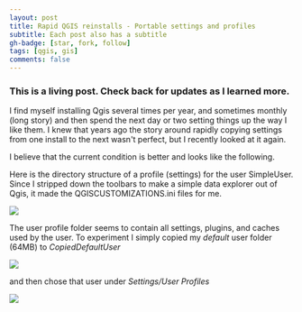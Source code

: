 ```yaml
---
layout: post
title: Rapid QGIS reinstalls - Portable settings and profiles
subtitle: Each post also has a subtitle
gh-badge: [star, fork, follow]
tags: [qgis, gis]
comments: false
---
```


### This is a living post. Check back for updates as I learned more.

I find myself installing Qgis several times per year, and sometimes monthly (long story) and then spend the next day or two setting things up the way I like them. I knew that years ago the story around rapidly copying settings from one install to the next wasn't perfect, but I recently looked at it again.

I believe that the current condition is better and looks like the following. 

Here is the directory structure of a profile (settings) for the user SimpleUser. Since I stripped down the toolbars to make a simple data explorer out of Qgis, it  made the QGISCUSTOMIZATIONS.ini files for me.

![](\img\33c585aa4d205f3ae771b5187e70c634cfc0a7c7.png)

The user profile folder seems to contain all settings, plugins, and caches used by the user. To experiment I simply copied my *default* user folder (64MB) to *CopiedDefaultUser* 

![](\img\8f83f436b35dc2dfcce00f9e79e45496a86fa37e.png)

and then chose that user under *Settings/User Profiles*

![](\img\308488efb711756927c44c0f20bc29af43e8b550.png)




